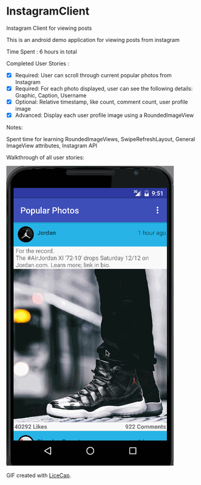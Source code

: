 # InstagramClient
Instagram Client for viewing posts

This is an android demo application for viewing posts from instagram

Time Spent : 6 hours in total

Completed User Stories :

 * [x] Required: User can scroll through current popular photos from Instagram
 * [x] Required: For each photo displayed, user can see the following details: Graphic, Caption, Username
 * [x] Optional: Relative timestamp, like count, comment count, user profile image
 * [x] Advanced: Display each user profile image using a RoundedImageView
 
Notes:

Spent time for learning RoundedImageViews, SwipeRefreshLayout, General ImageView attributes, Instagram API

Walkthrough of all user stories:

![Video Walkthrough](InstagramClient.gif)

GIF created with [LiceCap](http://www.cockos.com/licecap/).